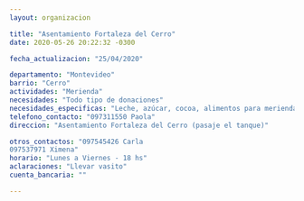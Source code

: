 ```yaml
---
layout: organizacion

title: "Asentamiento Fortaleza del Cerro"
date: 2020-05-26 20:22:32 -0300

fecha_actualizacion: "25/04/2020"

departamento: "Montevideo"
barrio: "Cerro"
actividades: "Merienda"
necesidades: "Todo tipo de donaciones"
necesidades_especificas: "Leche, azúcar, cocoa, alimentos para merienda"
telefono_contacto: "097311550 Paola"
direccion: "Asentamiento Fortaleza del Cerro (pasaje el tanque)"

otros_contactos: "097545426 Carla 
097537971 Ximena"
horario: "Lunes a Viernes - 18 hs"
aclaraciones: "Llevar vasito"
cuenta_bancaria: ""

---
```

